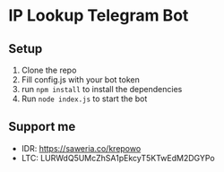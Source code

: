 # IP Lookup Telegram Bot

## Setup
1. Clone the repo
2. Fill config.js with your bot token
3. run `npm install` to install the dependencies
4. Run `node index.js` to start the bot

## Support me
- IDR: https://saweria.co/krepowo
- LTC: LURWdQ5UMcZhSA1pEkcyT5KTwEdM2DGYPo

